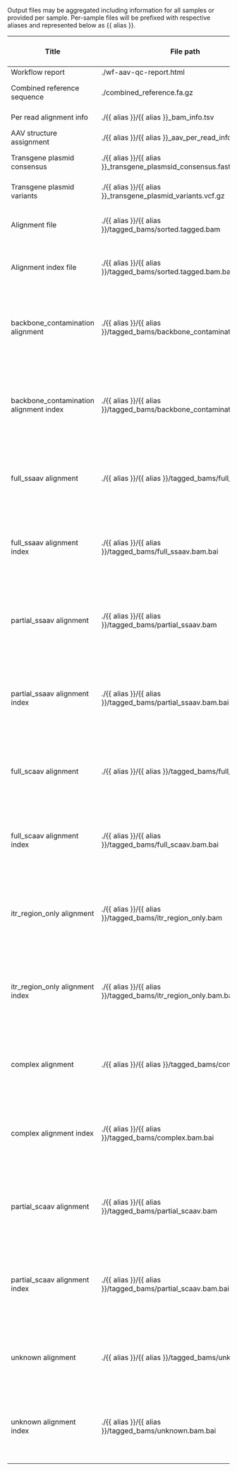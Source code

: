 Output files may be aggregated including information for all samples or provided per sample. Per-sample files will be prefixed with respective aliases and represented below as {{ alias }}.

| Title | File path | Description | Per sample or aggregated |
|-------|-----------|-------------|--------------------------|
| Workflow report | ./wf-aav-qc-report.html | Report for all samples | aggregated |
| Combined reference sequence | ./combined_reference.fa.gz | Reference file containing all AAV plasmid and host genome sequences. | aggregated |
| Per read alignment info | ./{{ alias }}/{{ alias }}_bam_info.tsv | The result of `seqkit bam`. | per-sample |
| AAV structure assignment | ./{{ alias }}/{{ alias }}_aav_per_read_info.tsv | AAV per read genome subtypes. | per-sample |
| Transgene plasmid consensus | ./{{ alias }}/{{ alias }}_transgene_plasmsid_consensus.fasta.gz | The transgene plasmid consensus sequence generated by medaka. | per-sample |
| Transgene plasmid variants | ./{{ alias }}/{{ alias }}_transgene_plasmid_variants.vcf.gz | The transgene plasmid variants file generated by medaka. | per-sample |
| Alignment file | ./{{ alias }}/{{ alias }}/tagged_bams/sorted.tagged.bam | The resulting tagged BAM file from mapping reads to the combined reference. | per-sample |
| Alignment index file | ./{{ alias }}/{{ alias }}/tagged_bams/sorted.tagged.bam.bai | The index for the resulting tagged BAM file from mapping reads to the combined reference. | per-sample |
| backbone_contamination alignment | ./{{ alias }}/{{ alias }}/tagged_bams/backbone_contamination.bam | The resulting tagged BAM file from mapping reads to the combined reference. This file contains alignmnets with the genotype assignment: backbone_contamination | per-sample |
| backbone_contamination alignment index | ./{{ alias }}/{{ alias }}/tagged_bams/backbone_contamination.bam.bai | The resulting tagged BAM index file from mapping reads to the combined reference. This indexes the file containing alignments with the genotype assignment: backbone_contamination | per-sample |
| full_ssaav alignment | ./{{ alias }}/{{ alias }}/tagged_bams/full_ssaav.bam | The resulting tagged BAM file from mapping reads to the combined reference. This file contains alignmnets with the genotype assignment: full_ssaav | per-sample |
| full_ssaav alignment index | ./{{ alias }}/{{ alias }}/tagged_bams/full_ssaav.bam.bai | The resulting tagged BAM index file from mapping reads to the combined reference. This indexes the file containing alignments with the genotype assignment: full_ssaav | per-sample |
| partial_ssaav alignment | ./{{ alias }}/{{ alias }}/tagged_bams/partial_ssaav.bam | The resulting tagged BAM file from mapping reads to the combined reference. This file contains alignmnets with the genotype assignment: partial_ssaav | per-sample |
| partial_ssaav alignment index | ./{{ alias }}/{{ alias }}/tagged_bams/partial_ssaav.bam.bai | The resulting tagged BAM index file from mapping reads to the combined reference. This indexes the file containing alignments with the genotype assignment: partial_ssaav | per-sample |
| full_scaav alignment | ./{{ alias }}/{{ alias }}/tagged_bams/full_scaav.bam | The resulting tagged BAM file from mapping reads to the combined reference. This file contains alignmnets with the genotype assignment: full_scaav | per-sample |
| full_scaav alignment index | ./{{ alias }}/{{ alias }}/tagged_bams/full_scaav.bam.bai | The resulting tagged BAM index file from mapping reads to the combined reference. This indexes the file containing alignments with the genotype assignment: full_scaav | per-sample |
| itr_region_only alignment | ./{{ alias }}/{{ alias }}/tagged_bams/itr_region_only.bam | The resulting tagged BAM file from mapping reads to the combined reference. This file contains alignmnets with the genotype assignment: itr_region_only | per-sample |
| itr_region_only alignment index | ./{{ alias }}/{{ alias }}/tagged_bams/itr_region_only.bam.bai | The resulting tagged BAM index file from mapping reads to the combined reference. This indexes the file containing alignments with the genotype assignment: itr_region_only | per-sample |
| complex alignment | ./{{ alias }}/{{ alias }}/tagged_bams/complex.bam | The resulting tagged BAM file from mapping reads to the combined reference. This file contains alignmnets with the genotype assignment: complex | per-sample |
| complex alignment index | ./{{ alias }}/{{ alias }}/tagged_bams/complex.bam.bai | The resulting tagged BAM index file from mapping reads to the combined reference. This indexes the file containing alignments with the genotype assignment: complex | per-sample |
| partial_scaav alignment | ./{{ alias }}/{{ alias }}/tagged_bams/partial_scaav.bam | The resulting tagged BAM file from mapping reads to the combined reference. This file contains alignmnets with the genotype assignment: partial_scaav | per-sample |
| partial_scaav alignment index | ./{{ alias }}/{{ alias }}/tagged_bams/partial_scaav.bam.bai | The resulting tagged BAM index file from mapping reads to the combined reference. This indexes the file containing alignments with the genotype assignment: partial_scaav | per-sample |
| unknown alignment | ./{{ alias }}/{{ alias }}/tagged_bams/unknown.bam | The resulting tagged BAM file from mapping reads to the combined reference. This file contains alignmnets with the genotype assignment: unknown | per-sample |
| unknown alignment index | ./{{ alias }}/{{ alias }}/tagged_bams/unknown.bam.bai | The resulting tagged BAM index file from mapping reads to the combined reference. This indexes the file containing alignments with the genotype assignment: unknown | per-sample |
